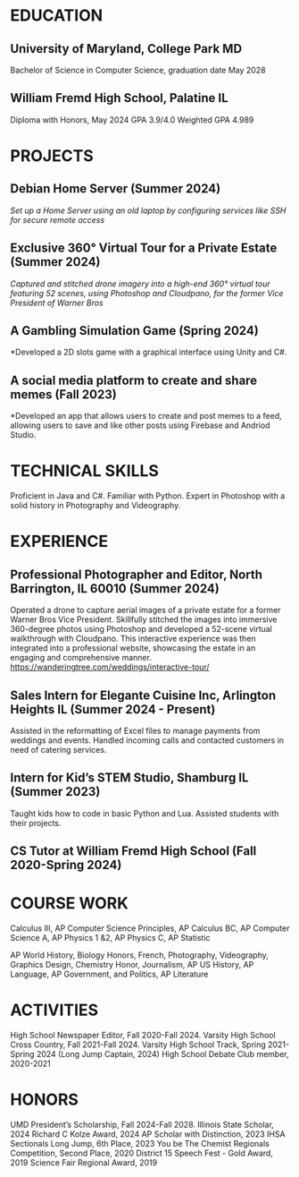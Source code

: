 # EDUCATION
## University of Maryland, College Park MD
Bachelor of Science in Computer Science, graduation date May 2028

## William Fremd High School, Palatine IL
Diploma with Honors, May 2024            GPA 3.9/4.0          Weighted GPA 4.989

# PROJECTS
## Debian Home Server (Summer 2024)
*Set up a Home Server using an old laptop by configuring services like SSH for secure remote access*

## Exclusive 360° Virtual Tour for a Private Estate (Summer 2024)
*Captured and stitched drone imagery into a high-end 360° virtual tour featuring 52 scenes, using Photoshop and Cloudpano, for the former Vice President of Warner Bros*

## A Gambling Simulation Game (Spring 2024) 
*Developed a 2D slots game with a graphical interface using Unity and C#.

## A social media platform to create and share memes (Fall 2023) 
*Developed an app that allows users to create and post memes to a feed, allowing users to save and like other posts using Firebase and Andriod Studio.

# TECHNICAL SKILLS
Proficient in Java and C#. Familiar with Python. Expert in Photoshop with a solid history in Photography and Videography.

# EXPERIENCE
## Professional Photographer and Editor, North Barrington, IL 60010 (Summer 2024)
Operated a drone to capture aerial images of a private estate for a former Warner Bros Vice President. Skillfully stitched the images into immersive 360-degree photos using Photoshop and developed a 52-scene virtual walkthrough with Cloudpano. This interactive experience was then integrated into a professional website, showcasing the estate in an engaging and comprehensive manner. https://wanderingtree.com/weddings/interactive-tour/

## Sales Intern for Elegante Cuisine Inc, Arlington Heights IL (Summer 2024 - Present)
Assisted in the reformatting of Excel files to manage payments from weddings and events. Handled incoming calls and contacted customers in need of catering services.  

## Intern for Kid’s STEM Studio, Shamburg IL (Summer 2023)
Taught kids how to code in basic Python and Lua. Assisted students with their projects.  

## CS Tutor at William Fremd High School (Fall 2020-Spring 2024)

# COURSE WORK
Calculus III, AP Computer Science Principles, AP Calculus BC, AP Computer Science A, AP Physics 1 &2, AP Physics C, AP Statistic

AP World History, Biology Honors, French, Photography, Videography, Graphics Design, Chemistry Honor, Journalism, AP US History, AP Language, AP Government, and Politics, AP Literature

# ACTIVITIES
High School Newspaper Editor, Fall 2020-Fall 2024.
Varsity High School Cross Country, Fall 2021-Fall 2024. 
Varsity High School Track, Spring 2021-Spring 2024 (Long Jump Captain, 2024)
High School Debate Club member, 2020-2021

# HONORS
UMD President’s Scholarship, Fall 2024-Fall 2028.
Illinois State Scholar, 2024
Richard C Kolze Award, 2024
AP Scholar with Distinction, 2023
IHSA Sectionals Long Jump, 6th Place, 2023
You be The Chemist Regionals Competition, Second Place, 2020
District 15 Speech Fest - Gold Award, 2019
Science Fair Regional Award, 2019

